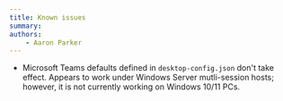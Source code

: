 ```yaml
---
title: Known issues
summary: 
authors:
    - Aaron Parker
---
```


* Microsoft Teams defaults defined in `desktop-config.json` don't take effect. Appears to work under Windows Server mutli-session hosts; however, it is not currently working on Windows 10/11 PCs.

